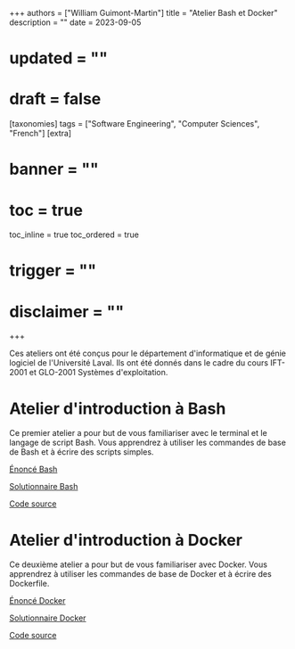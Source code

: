 +++
authors = ["William Guimont-Martin"]
title = "Atelier Bash et Docker"
description = ""
date = 2023-09-05
# updated = ""
# draft = false
[taxonomies]
tags = ["Software Engineering", "Computer Sciences", "French"]
[extra]
# banner = ""
# toc = true
toc_inline = true
toc_ordered = true
# trigger = ""
# disclaimer = ""
+++

Ces ateliers ont été conçus pour le département d'informatique et de génie logiciel de l'Université Laval.
Ils ont été donnés dans le cadre du cours IFT-2001 et GLO-2001 Systèmes d'exploitation.

# Atelier d'introduction à Bash

Ce premier atelier a pour but de vous familiariser avec le terminal et le langage de script Bash.
Vous apprendrez à utiliser les commandes de base de Bash et à écrire des scripts simples.

[Énoncé Bash](AtelierBash.pdf)

[Solutionnaire Bash](AtelierBashSolutionnaire.pdf)

<a class="external" href="https://github.com/ulavalIFTGLOateliers/IFT2001-Scripting" target="_blank">Code source</a>

# Atelier d'introduction à Docker

Ce deuxième atelier a pour but de vous familiariser avec Docker.
Vous apprendrez à utiliser les commandes de base de Docker et à écrire des Dockerfile.

[Énoncé Docker](AtelierDocker.pdf)

[Solutionnaire Docker](AtelierDockerSolutionnaire.pdf)

<a class="external" href="https://github.com/ulavalIFTGLOateliers/IFT2001-Docker" target="_blank">Code source</a>